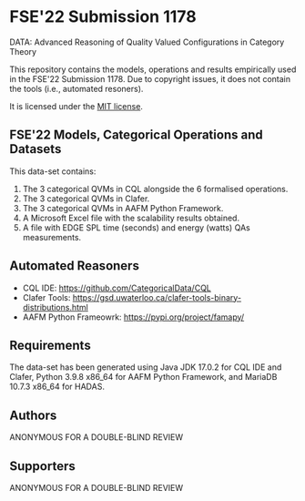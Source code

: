# FSE'22 Submission 1178
DATA: Advanced Reasoning of Quality Valued Configurations in Category Theory 

This repository contains the models, operations and results empirically used in the FSE'22 Submission 1178.
Due to copyright issues, it does not contain the tools (i.e., automated resoners).

It is licensed under the [MIT license](https://github.com/anonymousresearxer/FSE22/blob/main/LICENSE).


## FSE'22 Models, Categorical Operations and Datasets

This data-set contains:
1. The 3 categorical QVMs in CQL alongside the 6 formalised operations.
2. The 3 categorical QVMs in Clafer.
3. The 3 categorical QVMs in AAFM Python Framework.
4. A Microsoft Excel file with the scalability results obtained.
5. A file with EDGE SPL time (seconds) and energy (watts) QAs measurements.


## Automated Reasoners
- CQL IDE: https://github.com/CategoricalData/CQL
- Clafer Tools: https://gsd.uwaterloo.ca/clafer-tools-binary-distributions.html
- AAFM Python Frameowrk: https://pypi.org/project/famapy/


## Requirements

The data-set has been generated using Java JDK 17.0.2 for CQL IDE and Clafer, Python 3.9.8 x86_64 for AAFM Python Framework, and MariaDB 10.7.3 x86_64 for HADAS.


## Authors

ANONYMOUS FOR A DOUBLE-BLIND REVIEW


## Supporters

ANONYMOUS FOR A DOUBLE-BLIND REVIEW
